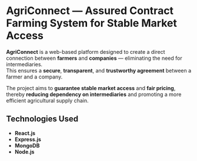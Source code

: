 #  AgriConnect — Assured Contract Farming System for Stable Market Access

**AgriConnect** is a web-based platform designed to create a direct connection between **farmers** and **companies** — eliminating the need for intermediaries.  
This ensures a **secure**, **transparent**, and **trustworthy agreement** between a farmer and a company.

The project aims to **guarantee stable market access** and **fair pricing**, thereby **reducing dependency on intermediaries** and promoting a more efficient agricultural supply chain.



## Technologies Used

- **React.js**  
- **Express.js**  
- **MongoDB**  
- **Node.js**  
